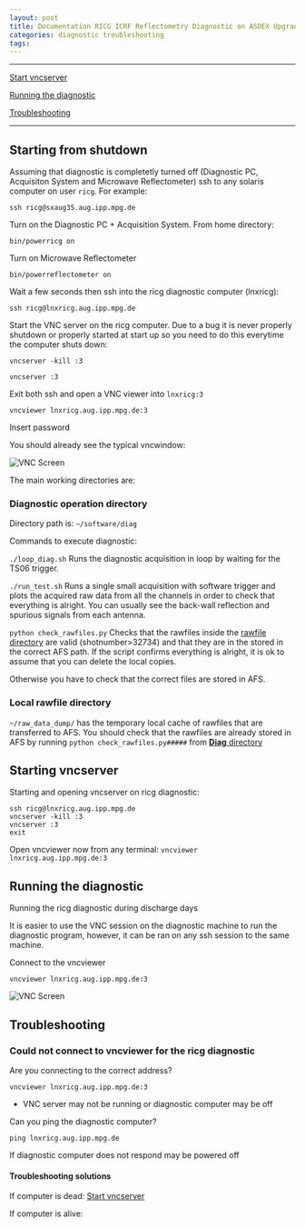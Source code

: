 ```yaml
---
layout: post
title: Documentation RICG ICRF Reflectometry Diagnostic on ASDEX Upgrade
categories: diagnostic troubleshooting
tags:
---
```




---

[Start vncserver](#starting-vncserver)

[Running the diagnostic](#running-the-diagnostic)

[Troubleshooting](#troubleshooting)



---

## Starting from shutdown


Assuming that diagnostic is completetly turned off (Diagnostic PC, Acquisiton System and Microwave Reflectometer)
ssh to any solaris computer on user ```ricg```.
For example:

```ssh ricg@sxaug35.aug.ipp.mpg.de```


Turn on  the Diagnostic PC + Acquisition System.
From home directory:

```bin/powerricg on```

Turn on Microwave Reflectometer

```bin/powerreflectometer on```


Wait a few seconds then ssh into the ricg diagnostic computer (lnxricg):

```ssh ricg@lnxricg.aug.ipp.mpg.de```

Start the VNC server on the ricg computer.
Due to a bug it is never properly shutdown or properly started at start up so you need
to do this everytime the computer shuts down:

```
vncserver -kill :3

vncserver :3

```

Exit both ssh and open a VNC viewer into ```lnxricg:3```

```vncviewer lnxricg.aug.ipp.mpg.de:3```

Insert password

You should already see the typical vncwindow:


![VNC Screen][ricg_vncscreen]


The main working directories are:

### Diagnostic operation directory

Directory path is:
``` ~/software/diag ```

Commands to execute diagnostic:

```./loop_diag.sh```
Runs the diagnostic acquisition in loop by waiting for the TS06 trigger.

```./run_test.sh```
Runs a single small acquisition with software trigger and plots the
acquired raw data from all the channels in order to check that everything is alright.
You can usually see the back-wall reflection and spurious signals from each antenna.

```python check_rawfiles.py```
Checks that the rawfiles inside the [rawfile directory](#local-rawfile-directory) are
valid (shotnumber>32734) and that they are in the stored in the correct AFS path.
If the script confirms everything is alright, it is ok to assume that you can delete
the local copies.

Otherwise you have to check that the correct files are stored in AFS.


### Local rawfile directory
```~/raw_data_dump/```
has the temporary local cache of rawfiles that are transferred to AFS.
You should check that the rawfiles are already stored in AFS by running ```python check_rawfiles.py#####``` from [**Diag** directory](#diagnostic-operation-directory)





## Starting vncserver

Starting and opening vncserver on ricg diagnostic:

```
ssh ricg@lnxricg.aug.ipp.mpg.de
vncserver -kill :3
vncserver :3
exit
```

Open vncviewer now from any terminal: ```vncviewer lnxricg.aug.ipp.mpg.de:3```



## Running the diagnostic

Running the ricg diagnostic during discharge days

It is easier to use the VNC session on the diagnostic machine to run the
diagnostic program, however, it can be ran on any ssh session to the same
machine.

Connect to the vncviewer

```
vncviewer lnxricg.aug.ipp.mpg.de:3
```





![VNC Screen][ricg_vncscreen]


## Troubleshooting



### Could not connect to vncviewer for the ricg diagnostic

Are you connecting to the correct address?

```
vncviewer lnxricg.aug.ipp.mpg.de:3
```


- VNC server may not be running or diagnostic computer may be off

Can you ping the diagnostic computer?

```
ping lnxricg.aug.ipp.mpg.de
```

If diagnostic computer does not respond may be powered off

#### Troubleshooting solutions

If computer is dead: [Start vncserver](#starting-vncserver)

If computer is alive:








[ricg_vncscreen]: /images/ricg_vncscreen.png
